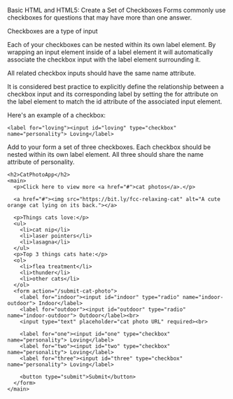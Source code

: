 Basic HTML and HTML5: Create a Set of Checkboxes
Forms commonly use checkboxes for questions that may have more than one answer.

Checkboxes are a type of input

Each of your checkboxes can be nested within its own label element. By wrapping an input element inside of a label element it will automatically associate the checkbox input with the label element surrounding it.

All related checkbox inputs should have the same name attribute.

It is considered best practice to explicitly define the relationship between a checkbox input and its corresponding label by setting the for attribute on the label element to match the id attribute of the associated input element.

Here's an example of a checkbox:
```
<label for="loving"><input id="loving" type="checkbox" name="personality"> Loving</label>
```

Add to your form a set of three checkboxes. Each checkbox should be nested within its own label element. All three should share the name attribute of personality.

```
<h2>CatPhotoApp</h2>
<main>
  <p>Click here to view more <a href="#">cat photos</a>.</p>
  
  <a href="#"><img src="https://bit.ly/fcc-relaxing-cat" alt="A cute orange cat lying on its back."></a>
  
  <p>Things cats love:</p>
  <ul>
    <li>cat nip</li>
    <li>laser pointers</li>
    <li>lasagna</li>
  </ul>
  <p>Top 3 things cats hate:</p>
  <ol>
    <li>flea treatment</li>
    <li>thunder</li>
    <li>other cats</li>
  </ol>
  <form action="/submit-cat-photo">
    <label for="indoor"><input id="indoor" type="radio" name="indoor-outdoor"> Indoor</label>
    <label for="outdoor"><input id="outdoor" type="radio" name="indoor-outdoor"> Outdoor</label><br>
    <input type="text" placeholder="cat photo URL" required><br>
    
    <label for="one"><input id="one" type="checkbox" name="personality"> Loving</label>
    <label for="two"><input id="two" type="checkbox" name="personality"> Loving</label>
    <label for="three"><input id="three" type="checkbox" name="personality"> Loving</label>

    <button type="submit">Submit</button>
  </form>
</main>
```
